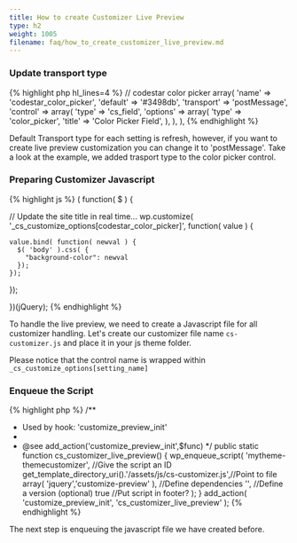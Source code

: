 ```yaml
---
title: How to create Customizer Live Preview
type: h2
weight: 1005
filename: faq/how_to_create_customizer_live_preview.md
---
```


### Update transport type

{% highlight php  hl_lines=4 %}
// codestar color picker
array(
  'name'          => 'codestar_color_picker',
  'default'       => '#3498db',
  'transport'     => 'postMessage',
  'control'       => array(
    'type'        => 'cs_field',
    'options'     => array(
      'type'      => 'color_picker',
      'title'     => 'Color Picker Field',
    ),
  ),
),
{% endhighlight %}

Default Transport type for each setting is refresh, however, if you want to create live preview customization you can change it to 'postMessage'. Take a look at the example, we added trasport type to the color picker control.

### Preparing Customizer Javascript

{% highlight js %}
( function( $ ) {

  // Update the site title in real time...
  wp.customize( '_cs_customize_options[codestar_color_picker]', function( value ) {

    value.bind( function( newval ) {
      $( 'body' ).css( {
        "background-color": newval 
      });
    });

  });

})(jQuery);
{% endhighlight %}

To handle the live preview, we need to create a Javascript file for all customizer handling. Let's create our customizer file name `cs-customizer.js` and place it in your js theme folder.

Please notice that the control name is wrapped within `_cs_customize_options[setting_name]`

### Enqueue the Script

{% highlight php %}
/**
 * Used by hook: 'customize_preview_init'
 * 
 * @see add_action('customize_preview_init',$func)
 */
public static function cs_customizer_live_preview()
{
  wp_enqueue_script( 
      'mytheme-themecustomizer',      //Give the script an ID
      get_template_directory_uri().'/assets/js/cs-customizer.js',//Point to file
      array( 'jquery','customize-preview' ),  //Define dependencies
      '',           //Define a version (optional) 
      true            //Put script in footer?
  );
}
add_action( 'customize_preview_init', 'cs_customizer_live_preview' );
{% endhighlight %}

The next step is enqueuing the javascript file we have created before.